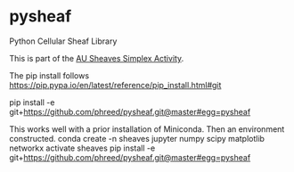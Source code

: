 # pysheaf
Python Cellular Sheaf Library

This is part of the [AU Sheaves Simplex Activity](http://www.american.edu/cas/darpasheaves/).

The pip install follows
https://pip.pypa.io/en/latest/reference/pip_install.html#git

pip install -e git+https://github.com/phreed/pysheaf.git@master#egg=pysheaf

This works well with a prior installation of Miniconda.
Then an environment constructed.
conda create -n sheaves jupyter numpy scipy matplotlib networkx
activate sheaves
pip install -e git+https://github.com/phreed/pysheaf.git@master#egg=pysheaf

